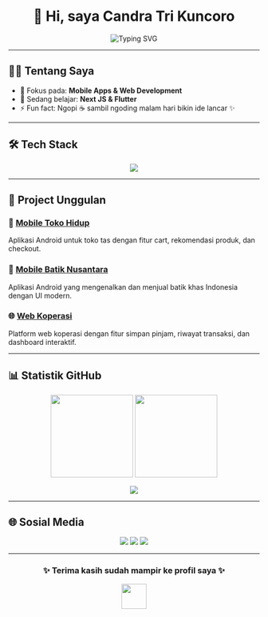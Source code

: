 <!-- Ganti USERNAME dengan username GitHub kamu -->
<!-- Simpan file ini sebagai README.md di repo USERNAME/USERNAME -->

<h1 align="center">👋 Hi, saya <b>Candra Tri Kuncoro</b></h1>
<p align="center">
  <img src="https://readme-typing-svg.herokuapp.com?font=Fira+Code&size=22&pause=1000&color=00C4FF&center=true&vCenter=true&width=600&lines=Selamat+Datang+di+GitHub+saya!;Mobile+%2B+Web+Developer;Menguasai+Android%2C+PHP%2C+CI%2C+Laravel;Mari+Kolaborasi+🚀" alt="Typing SVG" />
</p>

---

## 🧑‍💻 Tentang Saya
- 🔭 Fokus pada: **Mobile Apps & Web Development**  
- 🌱 Sedang belajar: **Next JS & Flutter**  
- ⚡ Fun fact: Ngopi ☕ sambil ngoding malam hari bikin ide lancar ✨  

---

## 🛠️ Tech Stack
<p align="center">
  <img src="https://skillicons.dev/icons?i=html,css,php,codeigniter,laravel,mysql,androidstudio&theme=light" />
</p>

---

## 🌟 Project Unggulan
### 📱 [Mobile Toko Hidup](https://github.com/candra-khun/Toko-Hidup)
Aplikasi Android untuk toko tas dengan fitur cart, rekomendasi produk, dan checkout.  

### 🎨 [Mobile Batik Nusantara](https://github.com/candra-khun/Batik-Nusantara)
Aplikasi Android yang mengenalkan dan menjual batik khas Indonesia dengan UI modern.  

### 🌐 [Web Koperasi](https://github.com/candra-khun/Koperasi)
Platform web koperasi dengan fitur simpan pinjam, riwayat transaksi, dan dashboard interaktif.  

---

## 📊 Statistik GitHub
<p align="center">
  <img src="https://github-readme-stats.vercel.app/api?username=candra-khun&show_icons=true&theme=tokyonight&count_private=true&hide_border=true" height="165" />
  <img src="https://github-readme-streak-stats.herokuapp.com/?user=candra-khun&theme=tokyonight&hide_border=true" height="165" />
</p>

<p align="center">
  <img src="https://github-profile-summary-cards.vercel.app/api/cards/profile-details?username=candra-khun&theme=tokyonight" />
</p>

---


## 🌐 Sosial Media
<p align="center">
  <a href="https://www.instagram.com/"><img src="https://img.shields.io/badge/Instagram-%23E4405F.svg?&style=for-the-badge&logo=Instagram&logoColor=white" /></a>
  <a href="[https://www.linkedin.com/](https://www.linkedin.com/in/candra-tri-kuncoro-634a2b2a7/)"><img src="https://img.shields.io/badge/LinkedIn-%230077B5.svg?&style=for-the-badge&logo=LinkedIn&logoColor=white" /></a>
  <a href="mailto:candratrikuncoro3@gmail.com"><img src="https://img.shields.io/badge/Email-D14836?style=for-the-badge&logo=gmail&logoColor=white" /></a>
</p>

---

<h3 align="center">✨ Terima kasih sudah mampir ke profil saya ✨</h3>
<p align="center">
  <img src="https://media.giphy.com/media/hvRJCLFzcasrR4ia7z/giphy.gif" width="50"/>
</p>
